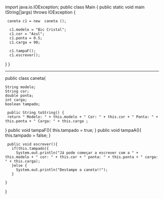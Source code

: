 import java.io.IOException;
public class Main
{
  public static void main (String[]args) throws IOException
  {

     caneta c1 = new  caneta ();

      c1.modelo = "Bic Cristal";
      c1.cor = "Azul";
      c1.ponta = 0.5;
      c1.carga = 90;

      c1.tampaF();
      c1.escrever();


  }
}

----------------------------------------------------------------------------------------------------------------------------------------

public class caneta{
 
    String modelo;
    String cor;
    double ponta;
    int carga;
    boolean tampado;

     public String toString() {
     return " Modelo: " + this.modelo + " Cor: " + this.cor + " Ponta: " + this.ponta + " Carga: " + this.carga ;
   }
    public void tampaF(){
      this.tampado = true;
    }
    public void tampaA(){
      this.tampado = false;
    }

     public void escrever(){
       if(this.tampado){
         System.out.println("Já pode começar a escrever com a " + this.modelo + " cor: " + this.cor + " ponta: " + this.ponta + " carga: " + this.carga);
       }else {
         System.out.println("Destampe a caneta!!");
       }
      
    }

    
}
